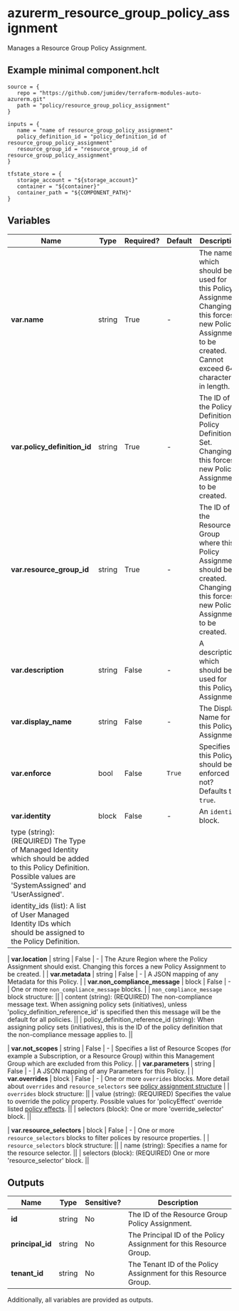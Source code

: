 # azurerm_resource_group_policy_assignment

Manages a Resource Group Policy Assignment.

## Example minimal component.hclt

```hcl
source = {
   repo = "https://github.com/jumidev/terraform-modules-auto-azurerm.git" 
   path = "policy/resource_group_policy_assignment" 
}

inputs = {
   name = "name of resource_group_policy_assignment" 
   policy_definition_id = "policy_definition_id of resource_group_policy_assignment" 
   resource_group_id = "resource_group_id of resource_group_policy_assignment" 
}

tfstate_store = {
   storage_account = "${storage_account}" 
   container = "${container}" 
   container_path = "${COMPONENT_PATH}" 
}

```

## Variables

| Name | Type | Required? |  Default  |  Description |
| ---- | ---- | --------- |  ----------- | ----------- |
| **var.name** | string | True | -  |  The name which should be used for this Policy Assignment. Changing this forces a new Policy Assignment to be created. Cannot exceed 64 characters in length. | 
| **var.policy_definition_id** | string | True | -  |  The ID of the Policy Definition or Policy Definition Set. Changing this forces a new Policy Assignment to be created. | 
| **var.resource_group_id** | string | True | -  |  The ID of the Resource Group where this Policy Assignment should be created. Changing this forces a new Policy Assignment to be created. | 
| **var.description** | string | False | -  |  A description which should be used for this Policy Assignment. | 
| **var.display_name** | string | False | -  |  The Display Name for this Policy Assignment. | 
| **var.enforce** | bool | False | `True`  |  Specifies if this Policy should be enforced or not? Defaults to `true`. | 
| **var.identity** | block | False | -  |  An `identity` block. | | `identity` block structure: || 
|   type (string): (REQUIRED) The Type of Managed Identity which should be added to this Policy Definition. Possible values are 'SystemAssigned' and 'UserAssigned'. ||
|   identity_ids (list): A list of User Managed Identity IDs which should be assigned to the Policy Definition. ||

| **var.location** | string | False | -  |  The Azure Region where the Policy Assignment should exist. Changing this forces a new Policy Assignment to be created. | 
| **var.metadata** | string | False | -  |  A JSON mapping of any Metadata for this Policy. | 
| **var.non_compliance_message** | block | False | -  |  One or more `non_compliance_message` blocks. | | `non_compliance_message` block structure: || 
|   content (string): (REQUIRED) The non-compliance message text. When assigning policy sets (initiatives), unless 'policy_definition_reference_id' is specified then this message will be the default for all policies. ||
|   policy_definition_reference_id (string): When assigning policy sets (initiatives), this is the ID of the policy definition that the non-compliance message applies to. ||

| **var.not_scopes** | string | False | -  |  Specifies a list of Resource Scopes (for example a Subscription, or a Resource Group) within this Management Group which are excluded from this Policy. | 
| **var.parameters** | string | False | -  |  A JSON mapping of any Parameters for this Policy. | 
| **var.overrides** | block | False | -  |  One or more `overrides` blocks. More detail about `overrides` and `resource_selectors` see [policy assignment structure](https://learn.microsoft.com/en-us/azure/governance/policy/concepts/assignment-structure#resource-selectors-preview) | | `overrides` block structure: || 
|   value (string): (REQUIRED) Specifies the value to override the policy property. Possible values for 'policyEffect' override listed [policy effects](https://learn.microsoft.com/en-us/azure/governance/policy/concepts/effects). ||
|   selectors (block): One or more 'override_selector' block. ||

| **var.resource_selectors** | block | False | -  |  One or more `resource_selectors` blocks to filter polices by resource properties. | | `resource_selectors` block structure: || 
|   name (string): Specifies a name for the resource selector. ||
|   selectors (block): (REQUIRED) One or more 'resource_selector' block. ||




## Outputs

| Name | Type | Sensitive? | Description |
| ---- | ---- | --------- | --------- |
| **id** | string | No  | The ID of the Resource Group Policy Assignment. | 
| **principal_id** | string | No  | The Principal ID of the Policy Assignment for this Resource Group. | 
| **tenant_id** | string | No  | The Tenant ID of the Policy Assignment for this Resource Group. | 

Additionally, all variables are provided as outputs.
